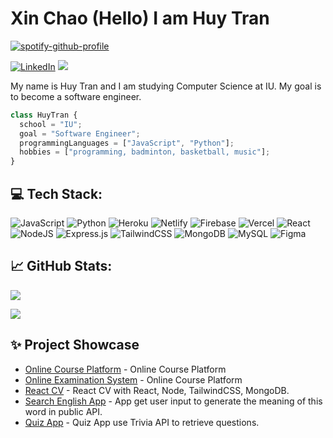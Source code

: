 # Xin Chao (Hello) I am Huy Tran 

[![spotify-github-profile](https://spotify-github-profile.vercel.app/api/view?uid=31hsnfjwxfj2gvdi4id6ue4oezsy&cover_image=true&theme=novatorem&bar_color=74a7fe&bar_color_cover=false)](https://github.com/kittinan/spotify-github-profile)

[![LinkedIn](https://img.shields.io/badge/LinkedIn-%230077B5.svg?logo=linkedin&logoColor=white)](https://linkedin.com/in/https://www.linkedin.com/in/tranminhhuyy/) <img src="https://komarev.com/ghpvc/?username=tmhuyy&color=green">

<p>My name is Huy Tran and I am studying Computer Science at IU. My goal is to become a software engineer.</p>

```javascript
class HuyTran {
  school = "IU";
  goal = "Software Engineer";
  programmingLanguages = ["JavaScript", "Python"];
  hobbies = ["programming, badminton, basketball, music"];
}
```


## 💻 Tech Stack:
![JavaScript](https://img.shields.io/badge/javascript-%23323330.svg?style=flat&logo=javascript&logoColor=%23F7DF1E) ![Python](https://img.shields.io/badge/python-3670A0?style=flat&logo=python&logoColor=ffdd54) ![Heroku](https://img.shields.io/badge/heroku-%23430098.svg?style=flat&logo=heroku&logoColor=white) ![Netlify](https://img.shields.io/badge/netlify-%23000000.svg?style=flat&logo=netlify&logoColor=#00C7B7) ![Firebase](https://img.shields.io/badge/firebase-%23039BE5.svg?style=flat&logo=firebase) ![Vercel](https://img.shields.io/badge/vercel-%23000000.svg?style=flat&logo=vercel&logoColor=white) ![React](https://img.shields.io/badge/react-%2320232a.svg?style=flat&logo=react&logoColor=%2361DAFB) ![NodeJS](https://img.shields.io/badge/node.js-6DA55F?style=flat&logo=node.js&logoColor=white) ![Express.js](https://img.shields.io/badge/express.js-%23404d59.svg?style=flat&logo=express&logoColor=%2361DAFB) ![TailwindCSS](https://img.shields.io/badge/tailwindcss-%2338B2AC.svg?style=flat&logo=tailwind-css&logoColor=white) ![MongoDB](https://img.shields.io/badge/MongoDB-%234ea94b.svg?style=flat&logo=mongodb&logoColor=white) ![MySQL](https://img.shields.io/badge/mysql-%2300f.svg?style=flat&logo=mysql&logoColor=white) 	![Figma](https://img.shields.io/badge/figma-%23F24E1E.svg?style=flat&logo=figma&logoColor=white)
## 📈 GitHub Stats:
![](https://github-readme-stats.vercel.app/api?username=tmhuyy&theme=nightowl&hide_border=true&include_all_commits=false&count_private=true)<br/>

![](https://github-readme-streak-stats.herokuapp.com/?user=tmhuyy&theme=nightowl&hide_border=false)<br/>

## ✨ Project Showcase
* [Online Course Platform](https://github.com/tmhuyy/online-course-platform) - Online Course Platform
* [Online Examination System](https://github.com/tmhuyy/online-examination-system) - Online Course Platform
* [React CV](https://github.com/tmhuyy/react-cv) - React CV with React, Node, TailwindCSS, MongoDB.
* [Search English App](https://github.com/tmhuyy/search-english-app) - App get user input to generate the meaning of this word in public API.
* [Quiz App](https://github.com/tmhuyy/quiz-game) - Quiz App use Trivia API to retrieve questions.


